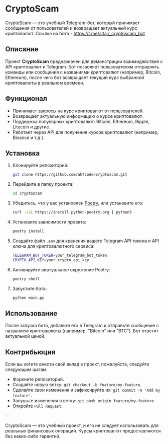 # CryptoScam

CryptoScam — это учебный Telegram-бот, который принимает сообщения от пользователей и возвращает актуальный курс криптовалют.
Ссылка на бота - https://t.me/altair_cryptoscam_bot

## Описание

Проект **CryptoScam** предназначен для демонстрации взаимодействия с API криптовалют и Telegram. Бот позволяет пользователям отправлять команды или сообщения с названиями криптовалют (например, Bitcoin, Ethereum), после чего бот возвращает текущий курс выбранной криптовалюты в реальном времени.

## Функционал

- Принимает запросы на курс криптовалют от пользователей.
- Возвращает актуальную информацию о курсе криптовалют.
- Поддержка популярных криптовалют: Bitcoin, Ethereum, Ripple, Litecoin и другие.
- Работает через API для получения курсов криптовалют (например, Binance и т.д.).

## Установка

1. Клонируйте репозиторий:

    ```bash
    git clone https://github.com/ak4code/cryptoscam.git
    ```

2. Перейдите в папку проекта:

    ```bash
    cd cryptoscam
    ```

3. Убедитесь, что у вас установлен [Poetry](https://python-poetry.org/), или установите его:

    ```bash
    curl -sSL https://install.python-poetry.org | python3 -
    ```

4. Установите зависимости проекта:

    ```bash
    poetry install
    ```

5. Создайте файл `.env` для хранения вашего Telegram API токена и API ключа для криптовалютного сервиса:

    ```bash
    TELEGRAM_BOT_TOKEN=your_telegram_bot_token
    CRYPTO_API_KEY=your_crypto_api_key
    ```

6. Активируйте виртуальное окружение Poetry:

    ```bash
    poetry shell
    ```

7. Запустите бота:

    ```bash
    python main.py
    ```

## Использование

После запуска бота, добавьте его в Telegram и отправьте сообщение с названием криптовалюты (например, "Bitcoin" или "BTC"). Бот ответит актуальной ценой.

## Контрибьюция

Если вы хотите внести свой вклад в проект, пожалуйста, следуйте следующим шагам:

 - Форкните репозиторий.
 - Создайте новую ветку: `git checkout -b feature/my-feature`.
 - Сделайте свои изменения и зафиксируйте их: `git commit -m 'Add my feature'`.
 - Запушьте изменения в ветку: `git push origin feature/my-feature`.
 - Откройте `Pull Request`.

--

CryptoScam — это учебный проект, и его не следует использовать для реальных финансовых операций. Курсы криптовалют предоставляются без каких-либо гарантий.
